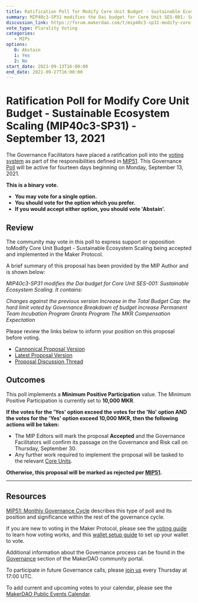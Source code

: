```yaml
---
title: Ratification Poll for Modify Core Unit Budget - Sustainable Ecosystem Scaling (MIP40c3-SP31) - September 13, 2021
summary: MIP40c3-SP31 modifies the Dai budget for Core Unit SES-001: Sustainable Ecosystem Scaling, replacing MIP40c3-SP10.
discussion_link: https://forum.makerdao.com/t/mip40c3-sp31-modify-core-unit-budget-sustainable-ecosystem-scaling-ses-001/9805
vote_type: Plurality Voting
categories:
   - MIPs
options:
   0: Abstain
   1: Yes
   2: No
start_date: 2021-09-13T16:00:00
end_date: 2021-09-27T16:00:00
---
```

# Ratification Poll for Modify Core Unit Budget - Sustainable Ecosystem Scaling (MIP40c3-SP31) - September 13, 2021

The Governance Facilitators have placed a ratification poll into the [voting system](https://vote.makerdao.com/polling) as part of the responsibilities defined in [MIP51](https://mips.makerdao.com/mips/details/MIP51). This Governance [Poll](https://community-development.makerdao.com/en/learn/governance/on-chain-gov) will be active for fourteen days beginning on Monday, September 13, 2021.

**This is a binary vote.** 
- **You may vote for a single option.** 
- **You should vote for the option which you prefer.**
- **If you would accept either option, you should vote 'Abstain'.**

## Review

The community may vote in this poll to express support or opposition toModify Core Unit Budget - Sustainable Ecosystem Scaling being accepted and implemented in the Maker Protocol.

A brief summary of this proposal has been provided by the MIP Author and is shown below:

*MIP40c3-SP31 modifies the Dai budget for Core Unit SES-001: Sustainable Ecosystem Scaling. It contains:*

*Changes against the previous version
Increase in the Total Budget Cap: the hard limit voted by Governance
Breakdown of budget increase
Permanent Team
Incubation Program
Grants Program
The MKR Compensation Expectation*

Please review the links below to inform your position on this proposal before voting.
* [Cannonical Proposal Version](https://github.com/makerdao/mips/blob/597512747641658bc38c72bc17d1c84e43153c2b/MIP40/MIP40c3-Subproposals/MIP40c3-SP31.md)
* [Latest Proposal Version](https://mips.makerdao.com/mips/details/MIP40c3SP31)
* [Proposal Discussion Thread](https://forum.makerdao.com/t/mip40c3-sp31-modify-core-unit-budget-sustainable-ecosystem-scaling-ses-001/9805)

## Outcomes

This poll implements a **Minimum Positive Participation** value. The Minimum Positive Participation is currently set to **10,000 MKR**.

**If the votes for the 'Yes' option exceed the votes for the 'No' option AND the votes for the 'Yes' option exceed 10,000 MKR, then the following actions will be taken:**
* The MIP Editors will mark the proposal **Accepted** and the Governance Facilitators will confirm its passage on the Governance and Risk call on Thursday, September 30.
* Any further work required to implement the proposal will be tasked to the relevant [Core Units](https://mips.makerdao.com/mips/details/MIP38#mip38c2-core-unit-state).

**Otherwise, this proposal will be marked as rejected per [MIP51](https://mips.makerdao.com/mips/details/MIP51#mip51c2-ratification-poll).**

---

## Resources

[MIP51: Monthly Governance Cycle](https://mips.makerdao.com/mips/details/MIP51) describes this type of poll and its position and significance within the rest of the governance cycle.

If you are new to voting in the Maker Protocol, please see the [voting guide](https://community-development.makerdao.com/en/learn/governance/how-voting-works/) to learn how voting works, and this [wallet setup guide](https://community-development.makerdao.com/en/learn/governance/voting-setup/) to set up your wallet to vote.

Additional information about the Governance process can be found in the [Governance](https://community-development.makerdao.com/en/learn/governance) section of the MakerDAO community portal.

To participate in future Governance calls, please [join us](https://github.com/makerdao/community/tree/master/governance/governance-and-risk-meetings) every Thursday at 17:00 UTC.

To add current and upcoming votes to your calendar, please see the [MakerDAO Public Events Calendar](https://calendar.google.com/calendar/embed?src=makerdao.com_3efhm2ghipksegl009ktniomdk%40group.calendar.google.com&ctz=UTC&mode=week&showCalendars=0&showPrint=0).
